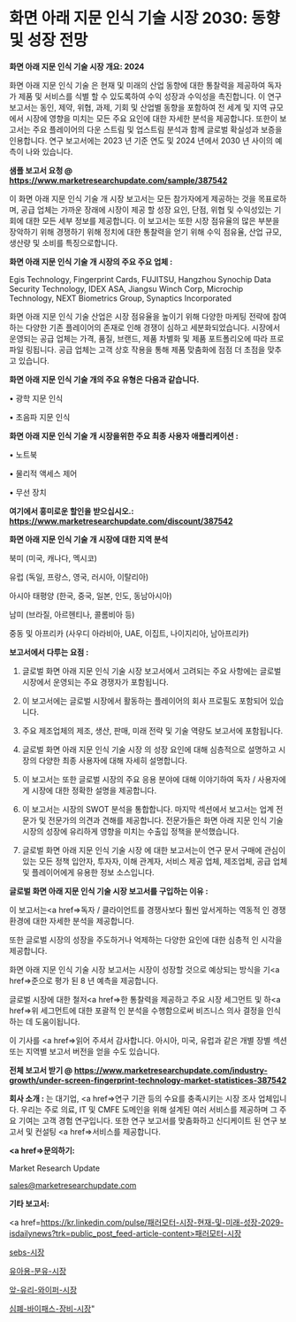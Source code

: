 # 화면 아래 지문 인식 기술 시장 2030: 동향 및 성장 전망

<strong>화면 아래 지문 인식 기술 시장 개요: 2024</strong>

화면 아래 지문 인식 기술 은 현재 및 미래의 산업 동향에 대한 통찰력을 제공하여 독자가 제품 및 서비스를 식별 할 수 있도록하여 수익 성장과 수익성을 촉진합니다. 이 연구 보고서는 동인, 제약, 위협, 과제, 기회 및 산업별 동향을 포함하여 전 세계 및 지역 규모에서 시장에 영향을 미치는 모든 주요 요인에 대한 자세한 분석을 제공합니다. 또한이 보고서는 주요 플레이어의 다운 스트림 및 업스트림 분석과 함께 글로벌 확실성과 보증을 인용합니다. 연구 보고서에는 2023 년 기준 연도 및 2024 년에서 2030 년 사이의 예측이 나와 있습니다.



<strong>샘플 보고서 요청 @ <a href=https://www.marketresearchupdate.com/sample/387542>https://www.marketresearchupdate.com/sample/387542</a></strong>

이 화면 아래 지문 인식 기술 개 시장 보고서는 모든 참가자에게 제공하는 것을 목표로하며, 공급 업체는 가까운 장래에 시장이 제공 할 성장 요인, 단점, 위협 및 수익성있는 기회에 대한 모든 세부 정보를 제공합니다. 이 보고서는 또한 시장 점유율의 많은 부분을 장악하기 위해 경쟁하기 위해 정치에 대한 통찰력을 얻기 위해 수익 점유율, 산업 규모, 생산량 및 소비를 특징으로합니다.



<strong>화면 아래 지문 인식 기술 개 시장의 주요 주요 업체 :</strong>

Egis Technology, Fingerprint Cards, FUJITSU, Hangzhou Synochip Data Security Technology, IDEX ASA, Jiangsu Winch Corp, Microchip Technology, NEXT Biometrics Group, Synaptics Incorporated

화면 아래 지문 인식 기술 산업은 시장 점유율을 높이기 위해 다양한 마케팅 전략에 참여하는 다양한 기존 플레이어의 존재로 인해 경쟁이 심하고 세분화되었습니다. 시장에서 운영되는 공급 업체는 가격, 품질, 브랜드, 제품 차별화 및 제품 포트폴리오에 따라 프로파일 링됩니다. 공급 업체는 고객 상호 작용을 통해 제품 맞춤화에 점점 더 초점을 맞추고 있습니다.



<strong>화면 아래 지문 인식 기술 개의 주요 유형은 다음과 같습니다.</strong>

• 광학 지문 인식

• 초음파 지문 인식



<strong>화면 아래 지문 인식 기술 개 시장을위한 주요 최종 사용자 애플리케이션 :</strong>

• 노트북

• 물리적 액세스 제어

• 무선 장치



<strong>여기에서 흥미로운 할인을 받으십시오.: <a href=https://www.marketresearchupdate.com/discount/387542>https://www.marketresearchupdate.com/discount/387542</a></strong>



<strong>화면 아래 지문 인식 기술 개 시장에 대한 지역 분석</strong>

북미 (미국, 캐나다, 멕시코)

유럽 (독일, 프랑스, 영국, 러시아, 이탈리아)

아시아 태평양 (한국, 중국, 일본, 인도, 동남아시아)

남미 (브라질, 아르헨티나, 콜롬비아 등)

중동 및 아프리카 (사우디 아라비아, UAE, 이집트, 나이지리아, 남아프리카)



<strong>보고서에서 다루는 요점 :</strong>

1. 글로벌 화면 아래 지문 인식 기술 시장 보고서에서 고려되는 주요 사항에는 글로벌 시장에서 운영되는 주요 경쟁자가 포함됩니다.

2. 이 보고서에는 글로벌 시장에서 활동하는 플레이어의 회사 프로필도 포함되어 있습니다.

3. 주요 제조업체의 제조, 생산, 판매, 미래 전략 및 기술 역량도 보고서에 포함됩니다.

4. 글로벌 화면 아래 지문 인식 기술 시장 의 성장 요인에 대해 심층적으로 설명하고 시장의 다양한 최종 사용자에 대해 자세히 설명합니다.

5. 이 보고서는 또한 글로벌 시장의 주요 응용 분야에 대해 이야기하여 독자 / 사용자에게 시장에 대한 정확한 설명을 제공합니다.

6. 이 보고서는 시장의 SWOT 분석을 통합합니다. 마지막 섹션에서 보고서는 업계 전문가 및 전문가의 의견과 견해를 제공합니다. 전문가들은 화면 아래 지문 인식 기술 시장의 성장에 유리하게 영향을 미치는 수출입 정책을 분석했습니다.

7. 글로벌 화면 아래 지문 인식 기술 시장 에 대한 보고서는이 연구 문서 구매에 관심이있는 모든 정책 입안자, 투자자, 이해 관계자, 서비스 제공 업체, 제조업체, 공급 업체 및 플레이어에게 유용한 정보 소스입니다.



<strong>글로벌 화면 아래 지문 인식 기술 시장 보고서를 구입하는 이유 :</strong>

이 보고서는<a href=>독자 / 클</a>라이언트를 경쟁사보다 훨씬 앞서게하는 역동적 인 경쟁 환경에 대한 자세한 분석을 제공합니다.

또한 글로벌 시장의 성장을 주도하거나 억제하는 다양한 요인에 대한 심층적 인 시각을 제공합니다.

화면 아래 지문 인식 기술 시장 보고서는 시장이 성장할 것으로 예상되는 방식을 기<a href=>준으로</a> 평가 된 8 년 예측을 제공합니다.

글로벌 시장에 대한 철저<a href=>한 통찰력</a>을 제공하고 주요 시장 세그먼트 및 하<a href=>위 세그</a>먼트에 대한 포괄적 인 분석을 수행함으로써 비즈니스 의사 결정을 인식하는 데 도움이됩니다.

이 기사를 <a href=>읽어 주</a>셔서 감사합니다. 아시아, 미국, 유럽과 같은 개별 장별 섹션 또는 지역별 보고서 버전을 얻을 수도 있습니다.



<strong>전체 보고서 받기 @ <a href=https://www.marketresearchupdate.com/industry-growth/under-screen-fingerprint-technology-market-statistices-387542>https://www.marketresearchupdate.com/industry-growth/under-screen-fingerprint-technology-market-statistices-387542</a></strong>



<strong>회사 소개 :</strong>
는 대기업, <a href=>연구 기</a>관 등의 수요를 충족시키는 시장 조사 업체입니다. 우리는 주로 의료, IT 및 CMFE 도메인을 위해 설계된 여러 서비스를 제공하며 그 주요 기여는 고객 경험 연구입니다. 또한 연구 보고서를 맞춤화하고 신디케이트 된 연구 보고서 및 컨설팅 <a href=>서비</a>스를 제공합니다.



<strong><a href=>문의하기:</a></strong>

Market Research Update

sales@marketresearchupdate.com



<strong>기타 보고서:</strong>

<a href=https://kr.linkedin.com/pulse/패러모터-시장-현재-및-미래-성장-2029-isdailynews?trk=public_post_feed-article-content>패러모터-시장</a>

<a href=https://www.linkedin.com/pulse/sebs-시장-경쟁-분석-및-성장-잠재력-2029-isdailynews/>sebs-시장</a>

<a href=https://www.linkedin.com/pulse/유아용-분유-시장-경쟁-분석-및-성장-잠재력-2029-survey-spotlight-pro-24-analysis-geczc/>유아용-분유-시장</a>

<a href=https://www.linkedin.com/pulse/앞-유리-와이퍼-시장-동향-및-성장-전망-analytics-alchemy-360-analysis-prk0f/>앞-유리-와이퍼-시장</a>

<a href=https://www.linkedin.com/pulse/심폐-바이패스-장비-시장-세분화-연구-및-목표-고객2030년-analytics-alchemy-360-analysis-zcpec/>심폐-바이패스-장비-시장</a>"
